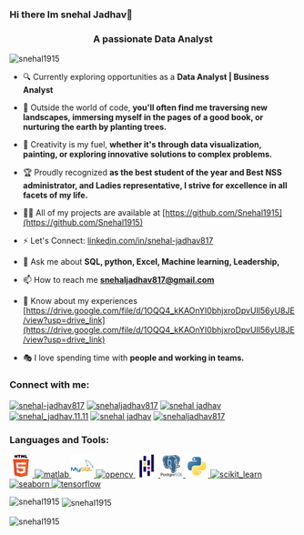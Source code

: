 ### Hi there Im snehal Jadhav👋
<h3 align="center">A passionate Data Analyst</h3>

<p align="left"> <img src="https://komarev.com/ghpvc/?username=snehal1915&label=Profile%20views&color=0e75b6&style=flat" alt="snehal1915" /> </p>

- 🔍 Currently exploring opportunities as a **Data Analyst | Business Analyst**

- 🌱 Outside the world of code, **you'll often find me traversing new landscapes, immersing myself in the pages of a good book, or nurturing the earth by planting trees.**

- 🎨 Creativity is my fuel, **whether it's through data visualization, painting, or exploring innovative solutions to complex problems.**

- 🏆 Proudly recognized **as the best student of the year and Best NSS administrator, and Ladies representative, I strive for excellence in all facets of my life.**

- 👨‍💻 All of my projects are available at [https://github.com/Snehal1915](https://github.com/Snehal1915)

- ⚡ Let's Connect: [linkedin.com/in/snehal-jadhav817](linkedin.com/in/snehal-jadhav817)

- 💬 Ask me about **SQL, python, Excel, Machine learning, Leadership,**

- 📫 How to reach me **snehaljadhav817@gmail.com**

- 📄 Know about my experiences [https://drive.google.com/file/d/1OQQ4_kKAOnYI0bhjxroDpvUIl56yU8JE/view?usp=drive_link](https://drive.google.com/file/d/1OQQ4_kKAOnYI0bhjxroDpvUIl56yU8JE/view?usp=drive_link)

- 🎭 I love spending time with **people and working in teams.**

<h3 align="left">Connect with me:</h3>
<p align="left">
<a href="https://linkedin.com/in/snehal-jadhav817" target="blank"><img align="center" src="https://raw.githubusercontent.com/rahuldkjain/github-profile-readme-generator/master/src/images/icons/Social/linked-in-alt.svg" alt="snehal-jadhav817" height="30" width="40" /></a>
<a href="https://kaggle.com/snehaljadhav817" target="blank"><img align="center" src="https://raw.githubusercontent.com/rahuldkjain/github-profile-readme-generator/master/src/images/icons/Social/kaggle.svg" alt="snehaljadhav817" height="30" width="40" /></a>
<a href="https://fb.com/snehal jadhav" target="blank"><img align="center" src="https://raw.githubusercontent.com/rahuldkjain/github-profile-readme-generator/master/src/images/icons/Social/facebook.svg" alt="snehal jadhav" height="30" width="40" /></a>
<a href="https://instagram.com/snehal_jadhav.11.11" target="blank"><img align="center" src="https://raw.githubusercontent.com/rahuldkjain/github-profile-readme-generator/master/src/images/icons/Social/instagram.svg" alt="snehal_jadhav.11.11" height="30" width="40" /></a>
<a href="https://www.youtube.com/c/snehal jadhav" target="blank"><img align="center" src="https://raw.githubusercontent.com/rahuldkjain/github-profile-readme-generator/master/src/images/icons/Social/youtube.svg" alt="snehal jadhav" height="30" width="40" /></a>
<a href="https://www.leetcode.com/snehaljadhav817" target="blank"><img align="center" src="https://raw.githubusercontent.com/rahuldkjain/github-profile-readme-generator/master/src/images/icons/Social/leet-code.svg" alt="snehaljadhav817" height="30" width="40" /></a>
</p>

<h3 align="left">Languages and Tools:</h3>
<p align="left"> <a href="https://www.w3.org/html/" target="_blank" rel="noreferrer"> <img src="https://raw.githubusercontent.com/devicons/devicon/master/icons/html5/html5-original-wordmark.svg" alt="html5" width="40" height="40"/> </a> <a href="https://www.mathworks.com/" target="_blank" rel="noreferrer"> <img src="https://upload.wikimedia.org/wikipedia/commons/2/21/Matlab_Logo.png" alt="matlab" width="40" height="40"/> </a> <a href="https://www.mysql.com/" target="_blank" rel="noreferrer"> <img src="https://raw.githubusercontent.com/devicons/devicon/master/icons/mysql/mysql-original-wordmark.svg" alt="mysql" width="40" height="40"/> </a> <a href="https://opencv.org/" target="_blank" rel="noreferrer"> <img src="https://www.vectorlogo.zone/logos/opencv/opencv-icon.svg" alt="opencv" width="40" height="40"/> </a> <a href="https://pandas.pydata.org/" target="_blank" rel="noreferrer"> <img src="https://raw.githubusercontent.com/devicons/devicon/2ae2a900d2f041da66e950e4d48052658d850630/icons/pandas/pandas-original.svg" alt="pandas" width="40" height="40"/> </a> <a href="https://www.postgresql.org" target="_blank" rel="noreferrer"> <img src="https://raw.githubusercontent.com/devicons/devicon/master/icons/postgresql/postgresql-original-wordmark.svg" alt="postgresql" width="40" height="40"/> </a> <a href="https://www.python.org" target="_blank" rel="noreferrer"> <img src="https://raw.githubusercontent.com/devicons/devicon/master/icons/python/python-original.svg" alt="python" width="40" height="40"/> </a> <a href="https://scikit-learn.org/" target="_blank" rel="noreferrer"> <img src="https://upload.wikimedia.org/wikipedia/commons/0/05/Scikit_learn_logo_small.svg" alt="scikit_learn" width="40" height="40"/> </a> <a href="https://seaborn.pydata.org/" target="_blank" rel="noreferrer"> <img src="https://seaborn.pydata.org/_images/logo-mark-lightbg.svg" alt="seaborn" width="40" height="40"/> </a> <a href="https://www.tensorflow.org" target="_blank" rel="noreferrer"> <img src="https://www.vectorlogo.zone/logos/tensorflow/tensorflow-icon.svg" alt="tensorflow" width="40" height="40"/> </a> </p>

<p><img align="left" src="https://github-readme-stats.vercel.app/api/top-langs?username=snehal1915&show_icons=true&locale=en&layout=compact" alt="snehal1915" /></p>

<p>&nbsp;<img align="center" src="https://github-readme-stats.vercel.app/api?username=snehal1915&show_icons=true&locale=en" alt="snehal1915" /></p>

<p><img align="center" src="https://github-readme-streak-stats.herokuapp.com/?user=snehal1915&" alt="snehal1915" /></p>
